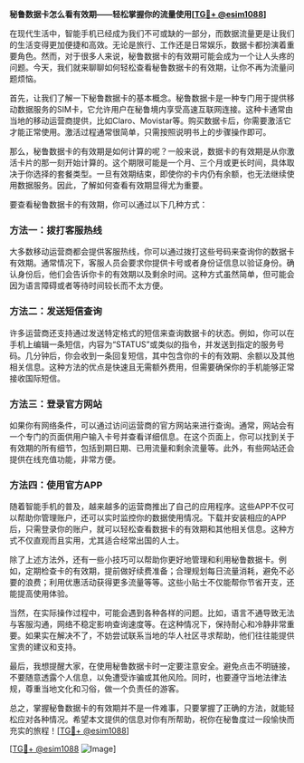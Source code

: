 **秘鲁数据卡怎么看有效期——轻松掌握你的流量使用[[TG💪+ @esim1088](https://t.me/s/esim1088)]**

在现代生活中，智能手机已经成为我们不可或缺的一部分，而数据流量更是让我们的生活变得更加便捷和高效。无论是旅行、工作还是日常娱乐，数据卡都扮演着重要角色。然而，对于很多人来说，秘鲁数据卡的有效期可能会成为一个让人头疼的问题。今天，我们就来聊聊如何轻松查看秘鲁数据卡的有效期，让你不再为流量问题烦恼。

首先，让我们了解一下秘鲁数据卡的基本概念。秘鲁数据卡是一种专门用于提供移动数据服务的SIM卡，它允许用户在秘鲁境内享受高速互联网连接。这种卡通常由当地的移动运营商提供，比如Claro、Movistar等。购买数据卡后，你需要激活它才能正常使用。激活过程通常很简单，只需按照说明书上的步骤操作即可。

那么，秘鲁数据卡的有效期是如何计算的呢？一般来说，数据卡的有效期是从你激活卡片的那一刻开始计算的。这个期限可能是一个月、三个月或更长时间，具体取决于你选择的套餐类型。一旦有效期结束，即使你的卡内仍有余额，也无法继续使用数据服务。因此，了解如何查看有效期显得尤为重要。

要查看秘鲁数据卡的有效期，你可以通过以下几种方式：

### 方法一：拨打客服热线

大多数移动运营商都会提供客服热线，你可以通过拨打这些号码来查询你的数据卡有效期。通常情况下，客服人员会要求你提供卡号或者身份证信息以验证身份。确认身份后，他们会告诉你卡的有效期以及剩余时间。这种方式虽然简单，但可能会因为语言障碍或者等待时间较长而不太方便。

### 方法二：发送短信查询

许多运营商还支持通过发送特定格式的短信来查询数据卡的状态。例如，你可以在手机上编辑一条短信，内容为“STATUS”或类似的指令，并发送到指定的服务号码。几分钟后，你会收到一条回复短信，其中包含你的卡的有效期、余额以及其他相关信息。这种方法的优点是快速且无需额外费用，但需要确保你的手机能够正常接收国际短信。

### 方法三：登录官方网站

如果你有网络条件，可以通过访问运营商的官方网站来进行查询。通常，网站会有一个专门的页面供用户输入卡号并查看详细信息。在这个页面上，你可以找到关于有效期的所有细节，包括到期日期、已用流量和剩余流量等。此外，有些网站还会提供在线充值功能，非常方便。

### 方法四：使用官方APP

随着智能手机的普及，越来越多的运营商推出了自己的应用程序。这些APP不仅可以帮助你管理账户，还可以实时监控你的数据使用情况。下载并安装相应的APP后，只需登录你的账户，就可以轻松查看数据卡的有效期和其他相关信息。这种方式不仅直观而且实用，尤其适合经常出国的人士。

除了上述方法外，还有一些小技巧可以帮助你更好地管理和利用秘鲁数据卡。例如，定期检查卡的有效期，提前做好续费准备；合理规划每日流量消耗，避免不必要的浪费；利用优惠活动获得更多流量等等。这些小贴士不仅能帮你节省开支，还能提高使用体验。

当然，在实际操作过程中，可能会遇到各种各样的问题。比如，语言不通导致无法与客服沟通，网络不稳定影响查询速度等。在这种情况下，保持耐心和冷静非常重要。如果实在解决不了，不妨尝试联系当地的华人社区寻求帮助，他们往往能提供宝贵的建议和支持。

最后，我想提醒大家，在使用秘鲁数据卡时一定要注意安全。避免点击不明链接，不要随意透露个人信息，以免遭受诈骗或其他风险。同时，也要遵守当地法律法规，尊重当地文化和习俗，做一个负责任的游客。

总之，掌握秘鲁数据卡的有效期并不是一件难事，只要掌握了正确的方法，就能轻松应对各种情况。希望本文提供的信息对你有所帮助，祝你在秘鲁度过一段愉快而充实的旅程！[[TG💪+ @esim1088](https://t.me/s/esim1088)]

[[TG💪+ @esim1088](https://t.me/s/esim1088) ![Image](https://i.postimg.cc/4NQfJmqS/Snipaste-2025-05-13-00-14-12.png)]